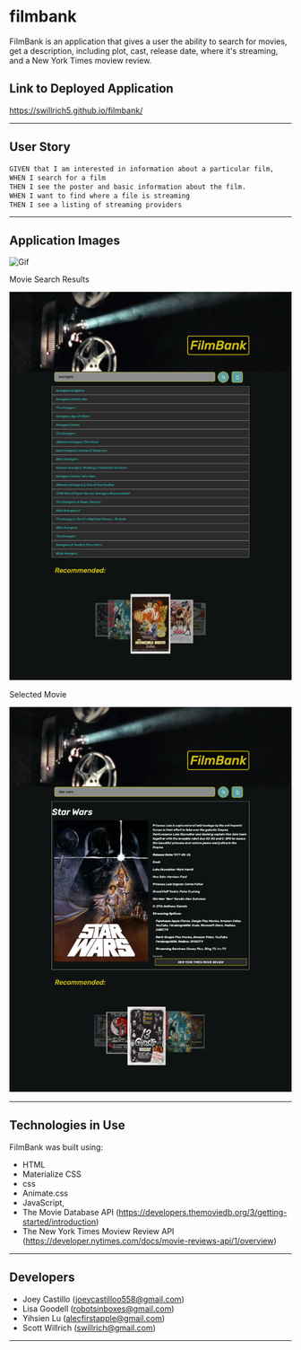 # filmbank

FilmBank is an application that gives a user the ability to search for movies, get a description, including plot, cast, release date, where it's streaming, and a New York Times moview review.

## Link to Deployed Application

https://swillrich5.github.io/filmbank/


---
## User Story

```
GIVEN that I am interested in information about a particular film,
WHEN I search for a film
THEN I see the poster and basic information about the film.
WHEN I want to find where a file is streaming
THEN I see a listing of streaming providers
```

---
## Application Images

![Gif](./assets/images/filmbank.gif "App Gif")


Movie Search Results

![Multiple Movie Results](./assets/images/filmbank-multiple-search-results.png "Search Results")


Selected Movie 

![Single Movie Search Results](./assets/images/starwars.png "Selected Movie")

---



## Technologies in Use

FilmBank was built using:

  * HTML 
  * Materialize CSS 
  * css 
  * Animate.css
  * JavaScript, 
  * The Movie Database API (https://developers.themoviedb.org/3/getting-started/introduction)
  * The New York Times Moview Review API (https://developer.nytimes.com/docs/movie-reviews-api/1/overview)

---
## Developers

   * Joey Castillo (joeycastilloo558@gmail.com) 
   * Lisa Goodell (robotsinboxes@gmail.com)
   * Yihsien Lu (alecfirstapple@gmail.com)
   * Scott Willrich (swillrich@gmail.com)

   ---
